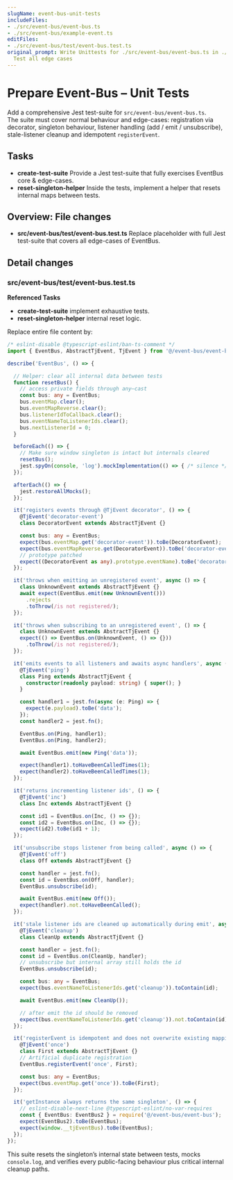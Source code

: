 ```yaml
---
slugName: event-bus-unit-tests
includeFiles:
- ./src/event-bus/event-bus.ts
- ./src/event-bus/example-event.ts
editFiles:
- ./src/event-bus/test/event-bus.test.ts
original_prompt: Write Unittests for ./src/event-bus/event-bus.ts in ./src/event-bus/test/event-bus.test.ts
  Test all edge cases
---
```

# Prepare Event-Bus – Unit Tests

Add a comprehensive Jest test-suite for `src/event-bus/event-bus.ts`.  
The suite must cover normal behaviour and edge-cases: registration via decorator, singleton behaviour, listener handling (add / emit / unsubscribe), stale-listener cleanup and idempotent `registerEvent`.

## Tasks

- **create-test-suite** Provide a Jest test-suite that fully exercises EventBus core & edge-cases.
- **reset-singleton-helper** Inside the tests, implement a helper that resets internal maps between tests.

## Overview: File changes

- **src/event-bus/test/event-bus.test.ts** Replace placeholder with full Jest test-suite that covers all edge-cases of EventBus.

## Detail changes

### src/event-bus/test/event-bus.test.ts

**Referenced Tasks**
- **create-test-suite** implement exhaustive tests.
- **reset-singleton-helper** internal reset logic.

Replace entire file content by:

```ts
/* eslint-disable @typescript-eslint/ban-ts-comment */
import { EventBus, AbstractTjEvent, TjEvent } from '@/event-bus/event-bus';

describe('EventBus', () => {

  // Helper: clear all internal data between tests
  function resetBus() {
    // access private fields through any–cast
    const bus: any = EventBus;
    bus.eventMap.clear();
    bus.eventMapReverse.clear();
    bus.listenerIdToCallback.clear();
    bus.eventNameToListenerIds.clear();
    bus.nextListenerId = 0;
  }

  beforeEach(() => {
    // Make sure window singleton is intact but internals cleared
    resetBus();
    jest.spyOn(console, 'log').mockImplementation(() => { /* silence */ });
  });

  afterEach(() => {
    jest.restoreAllMocks();
  });

  it('registers events through @TjEvent decorator', () => {
    @TjEvent('decorator-event')
    class DecoratorEvent extends AbstractTjEvent {}

    const bus: any = EventBus;
    expect(bus.eventMap.get('decorator-event')).toBe(DecoratorEvent);
    expect(bus.eventMapReverse.get(DecoratorEvent)).toBe('decorator-event');
    // prototype patched
    expect((DecoratorEvent as any).prototype.eventName).toBe('decorator-event');
  });

  it('throws when emitting an unregistered event', async () => {
    class UnknownEvent extends AbstractTjEvent {}
    await expect(EventBus.emit(new UnknownEvent()))
      .rejects
      .toThrow(/is not registered/);
  });

  it('throws when subscribing to an unregistered event', () => {
    class UnknownEvent extends AbstractTjEvent {}
    expect(() => EventBus.on(UnknownEvent, () => {}))
      .toThrow(/is not registered/);
  });

  it('emits events to all listeners and awaits async handlers', async () => {
    @TjEvent('ping')
    class Ping extends AbstractTjEvent {
      constructor(readonly payload: string) { super(); }
    }

    const handler1 = jest.fn(async (e: Ping) => {
      expect(e.payload).toBe('data');
    });
    const handler2 = jest.fn();

    EventBus.on(Ping, handler1);
    EventBus.on(Ping, handler2);

    await EventBus.emit(new Ping('data'));

    expect(handler1).toHaveBeenCalledTimes(1);
    expect(handler2).toHaveBeenCalledTimes(1);
  });

  it('returns incrementing listener ids', () => {
    @TjEvent('inc')
    class Inc extends AbstractTjEvent {}

    const id1 = EventBus.on(Inc, () => {});
    const id2 = EventBus.on(Inc, () => {});
    expect(id2).toBe(id1 + 1);
  });

  it('unsubscribe stops listener from being called', async () => {
    @TjEvent('off')
    class Off extends AbstractTjEvent {}

    const handler = jest.fn();
    const id = EventBus.on(Off, handler);
    EventBus.unsubscribe(id);

    await EventBus.emit(new Off());
    expect(handler).not.toHaveBeenCalled();
  });

  it('stale listener ids are cleaned up automatically during emit', async () => {
    @TjEvent('cleanup')
    class CleanUp extends AbstractTjEvent {}

    const handler = jest.fn();
    const id = EventBus.on(CleanUp, handler);
    // unsubscribe but internal array still holds the id
    EventBus.unsubscribe(id);

    const bus: any = EventBus;
    expect(bus.eventNameToListenerIds.get('cleanup')).toContain(id);

    await EventBus.emit(new CleanUp());

    // after emit the id should be removed
    expect(bus.eventNameToListenerIds.get('cleanup')).not.toContain(id);
  });

  it('registerEvent is idempotent and does not overwrite existing mapping', () => {
    @TjEvent('once')
    class First extends AbstractTjEvent {}
    // Artificial duplicate registration
    EventBus.registerEvent('once', First);

    const bus: any = EventBus;
    expect(bus.eventMap.get('once')).toBe(First);
  });

  it('getInstance always returns the same singleton', () => {
    // eslint-disable-next-line @typescript-eslint/no-var-requires
    const { EventBus: EventBus2 } = require('@/event-bus/event-bus');
    expect(EventBus2).toBe(EventBus);
    expect(window.__tjEventBus).toBe(EventBus);
  });
});
```

This suite resets the singleton’s internal state between tests, mocks `console.log`, and verifies every public-facing behaviour plus critical internal cleanup paths.